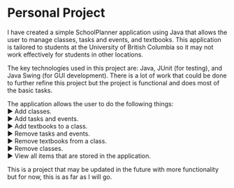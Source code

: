 # Personal Project

I have created a simple SchoolPlanner application using Java that allows the user to manage classes, tasks and events, and textbooks. This application is tailored to students at the University of British Columbia so it may not work effectively for students in other locations. 

The key technologies used in this project are: Java, JUnit (for testing), and Java Swing (for GUI development). There is a lot of work that could be done to further refine this project but the project is functional and does most of the basic tasks. 

The application allows the user to do the following things: <br/>
:arrow_forward: Add classes. <br/>
:arrow_forward: Add tasks and events. <br/>
:arrow_forward: Add textbooks to a class. <br/>
:arrow_forward: Remove tasks and events. <br/>
:arrow_forward: Remove textbooks from a class. <br/>
:arrow_forward: Remove classes. <br/>
:arrow_forward: View all items that are stored in the application. <br/>

This is a project that may be updated in the future with more functionality but for now, this is as far as I will go.
